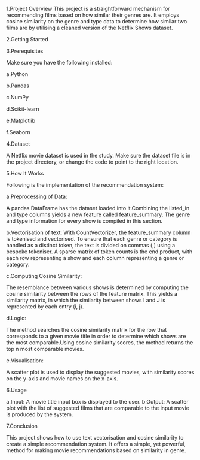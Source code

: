 1.Project Overview
This project is a straightforward mechanism for recommending films based on how similar their genres are. It employs cosine similarity on the genre and type data to determine how similar two films are by utilising a cleaned version of the Netflix Shows dataset.

2.Getting Started

3.Prerequisites

Make sure you have the following installed:

a.Python 

b.Pandas

c.NumPy

d.Scikit-learn

e.Matplotlib

f.Seaborn

4.Dataset

A Netflix movie dataset is used in the study. Make sure the dataset file is in the project directory, or change the code to point to the right location.


5.How It Works

Following is the implementation of the recommendation system:

a.Preprocessing of Data:

A pandas DataFrame has the dataset loaded into it.Combining the listed_in and type columns yields a new feature called feature_summary. The genre and type information for every show is compiled in this section.

b.Vectorisation of text:
With CountVectorizer, the feature_summary column is tokenised and vectorised. To ensure that each genre or category is handled as a distinct token, the text is divided on commas (,) using a bespoke tokeniser.
A sparse matrix of token counts is the end product, with each row representing a show and each column representing a genre or category.

c.Computing Cosine Similarity:

The resemblance between various shows is determined by computing the cosine similarity between the rows of the feature matrix. This yields a similarity matrix, in which the similarity between shows I and J is represented by each entry (i, j).

d.Logic:

The method searches the cosine similarity matrix for the row that corresponds to a given movie title in order to determine which shows are the most comparable.Using cosine similarity scores, the method returns the top n most comparable movies.

e.Visualisation:

A scatter plot is used to display the suggested movies, with similarity scores on the y-axis and movie names on the x-axis.

6.Usage

a.Input: A movie title input box is displayed to the user.
b.Output: A scatter plot with the list of suggested films that are comparable to the input movie is produced by the system.

7.Conclusion

This project shows how to use text vectorisation and cosine similarity to create a simple recommendation system. It offers a simple, yet powerful, method for making movie recommendations based on similarity in genre.





